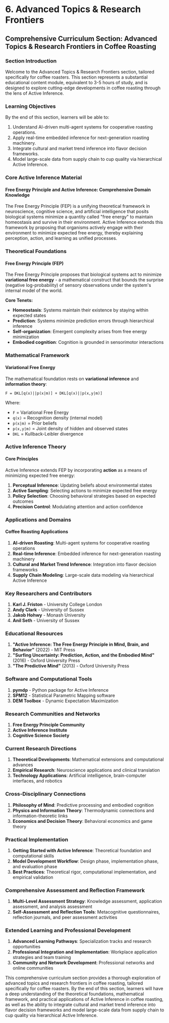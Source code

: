 # 6. Advanced Topics & Research Frontiers

## Comprehensive Curriculum Section: Advanced Topics & Research Frontiers in Coffee Roasting

### Section Introduction

Welcome to the Advanced Topics & Research Frontiers section, tailored specifically for coffee roasters. This section represents a substantial educational content module, equivalent to 3-5 hours of study, and is designed to explore cutting-edge developments in coffee roasting through the lens of Active Inference.

### Learning Objectives

By the end of this section, learners will be able to:

1. Understand AI-driven multi-agent systems for cooperative roasting operations.
2. Apply real-time embedded inference for next-generation roasting machinery.
3. Integrate cultural and market trend inference into flavor decision frameworks.
4. Model large-scale data from supply chain to cup quality via hierarchical Active Inference.

### Core Active Inference Material

#### Free Energy Principle and Active Inference: Comprehensive Domain Knowledge

The Free Energy Principle (FEP) is a unifying theoretical framework in neuroscience, cognitive science, and artificial intelligence that posits biological systems minimize a quantity called "free energy" to maintain homeostasis and survive in their environment. Active Inference extends this framework by proposing that organisms actively engage with their environment to minimize expected free energy, thereby explaining perception, action, and learning as unified processes.

### Theoretical Foundations

#### Free Energy Principle (FEP)

The Free Energy Principle proposes that biological systems act to minimize **variational free energy** - a mathematical construct that bounds the surprise (negative log-probability) of sensory observations under the system's internal model of the world.

**Core Tenets:**

- **Homeostasis**: Systems maintain their existence by staying within expected states
- **Prediction**: Systems minimize prediction errors through hierarchical inference
- **Self-organization**: Emergent complexity arises from free energy minimization
- **Embodied cognition**: Cognition is grounded in sensorimotor interactions

### Mathematical Framework

#### Variational Free Energy

The mathematical foundation rests on **variational inference** and **information theory**:

```mathematical
F = DKL[q(x)||p(x|m)] + DKL[q(x)||p(x,y|m)]
```

Where:

- `F` = Variational Free Energy
- `q(x)` = Recognition density (internal model)
- `p(x|m)` = Prior beliefs
- `p(x,y|m)` = Joint density of hidden and observed states
- `DKL` = Kullback-Leibler divergence

### Active Inference Theory

#### Core Principles

Active Inference extends FEP by incorporating **action** as a means of minimizing expected free energy:

1. **Perceptual Inference**: Updating beliefs about environmental states
2. **Active Sampling**: Selecting actions to minimize expected free energy
3. **Policy Selection**: Choosing behavioral strategies based on expected outcomes
4. **Precision Control**: Modulating attention and action confidence

### Applications and Domains

#### Coffee Roasting Applications

1. **AI-driven Roasting**: Multi-agent systems for cooperative roasting operations
2. **Real-time Inference**: Embedded inference for next-generation roasting machinery
3. **Cultural and Market Trend Inference**: Integration into flavor decision frameworks
4. **Supply Chain Modeling**: Large-scale data modeling via hierarchical Active Inference

### Key Researchers and Contributors

1. **Karl J. Friston** - University College London
2. **Andy Clark** - University of Sussex
3. **Jakob Hohwy** - Monash University
4. **Anil Seth** - University of Sussex

### Educational Resources

1. **"Active Inference: The Free Energy Principle in Mind, Brain, and Behavior"** (2022) - MIT Press
2. **"Surfing Uncertainty: Prediction, Action, and the Embodied Mind"** (2016) - Oxford University Press
3. **"The Predictive Mind"** (2013) - Oxford University Press

### Software and Computational Tools

1. **pymdp** - Python package for Active Inference
2. **SPM12** - Statistical Parametric Mapping software
3. **DEM Toolbox** - Dynamic Expectation Maximization

### Research Communities and Networks

1. **Free Energy Principle Community**
2. **Active Inference Institute**
3. **Cognitive Science Society**

### Current Research Directions

1. **Theoretical Developments**: Mathematical extensions and computational advances
2. **Empirical Research**: Neuroscience applications and clinical translation
3. **Technology Applications**: Artificial intelligence, brain-computer interfaces, and robotics

### Cross-Disciplinary Connections

1. **Philosophy of Mind**: Predictive processing and embodied cognition
2. **Physics and Information Theory**: Thermodynamic connections and information-theoretic links
3. **Economics and Decision Theory**: Behavioral economics and game theory

### Practical Implementation

1. **Getting Started with Active Inference**: Theoretical foundation and computational skills
2. **Model Development Workflow**: Design phase, implementation phase, and evaluation phase
3. **Best Practices**: Theoretical rigor, computational implementation, and empirical validation

### Comprehensive Assessment and Reflection Framework

1. **Multi-Level Assessment Strategy**: Knowledge assessment, application assessment, and analysis assessment
2. **Self-Assessment and Reflection Tools**: Metacognitive questionnaires, reflection journals, and peer assessment activities

### Extended Learning and Professional Development

1. **Advanced Learning Pathways**: Specialization tracks and research opportunities
2. **Professional Integration and Implementation**: Workplace application strategies and team training
3. **Community and Network Development**: Professional networks and online communities

This comprehensive curriculum section provides a thorough exploration of advanced topics and research frontiers in coffee roasting, tailored specifically for coffee roasters. By the end of this section, learners will have a deep understanding of the theoretical foundations, mathematical framework, and practical applications of Active Inference in coffee roasting, as well as the ability to integrate cultural and market trend inference into flavor decision frameworks and model large-scale data from supply chain to cup quality via hierarchical Active Inference.